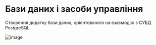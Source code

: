 # Бази даних і засоби управління

Створення додатку бази даних, орієнтованого на взаємодію з СУБД PostgreSQL

![image](https://user-images.githubusercontent.com/116435744/211837806-92b198ce-3b51-490a-9ddc-db54c5afbca5.png)
